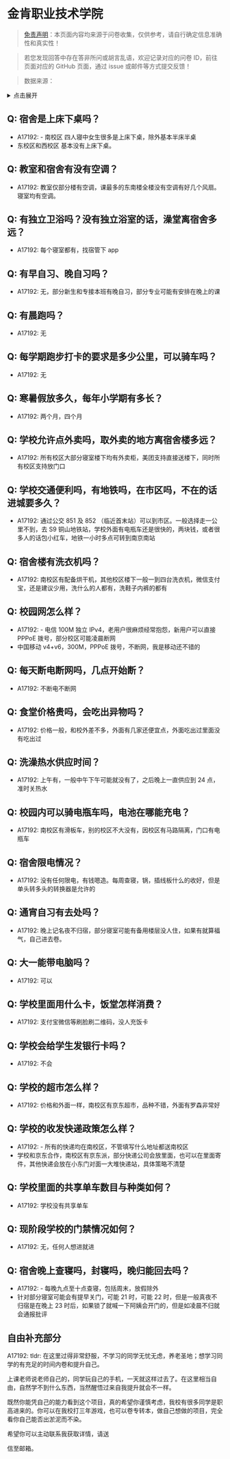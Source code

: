 # 金肯职业技术学院

> [免责声明](https://colleges.chat/#_3)：本页面内容均来源于问卷收集，仅供参考，请自行确定信息准确性和真实性！

> 若您发现回答中存在答非所问或胡言乱语，欢迎记录对应的问卷 ID，前往页面对应的 GitHub 页面，通过 issue 或邮件等方式提交反馈！

> 数据来源：

<details><summary>点击展开</summary>
<ul>
<li>A17192: 3546157030@qq.com (2023 年 05 月)</li>
</ul>
</details>

## Q: 宿舍是上床下桌吗？

- A17192: - 南校区 四人寝中女生很多是上床下桌，除外基本半床半桌
- 东校区和西校区 基本没有上床下桌。

## Q: 教室和宿舍有没有空调？

- A17192: 教室仅部分楼有空调，课最多的东南楼全楼没有空调有好几个风扇。寝室均有空调。

## Q: 有独立卫浴吗？没有独立浴室的话，澡堂离宿舍多远？

- A17192: 每个寝室都有，找宿管下 app

## Q: 有早自习、晚自习吗？

- A17192: 无，部分新生和专接本班有晚自习，部分专业可能有安排在晚上的课

## Q: 有晨跑吗？

- A17192: 无

## Q: 每学期跑步打卡的要求是多少公里，可以骑车吗？

- A17192: 无

## Q: 寒暑假放多久，每年小学期有多长？

- A17192: 两个月，四个月

## Q: 学校允许点外卖吗，取外卖的地方离宿舍楼多远？

- A17192: 所有校区大部分寝室楼下均有外卖柜，美团支持直接送楼下，同时所有校区支持放门口

## Q: 学校交通便利吗，有地铁吗，在市区吗，不在的话进城要多久？

- A17192: 通过公交 851 及 852 （临近首末站）可以到市区。一般选择走一公里不到，去 S9 铜山地铁站，学校外面有电瓶车还是很快的，两块钱，或者很多人的话包小红车，地铁一小时多点可转到南京南站

## Q: 宿舍楼有洗衣机吗？

- A17192: 南校区有配备烘干机，其他校区楼下一般一到四台洗衣机，微信支付宝，还是建议少用，洗什么的人都有，洗鞋子内裤的都有

## Q: 校园网怎么样？

- A17192: - 电信 100M 独立 IPv4，老用户很麻烦经常抱怨，新用户可以直接 PPPoE 拨号，部分校区可能凌晨断网
- 中国移动 v4+v6，300M，PPPoE 拨号，不断网，我是移动还不错的

## Q: 每天断电断网吗，几点开始断？

- A17192: 不断电不断网

## Q: 食堂价格贵吗，会吃出异物吗？

- A17192: 价格一般，和校外差不多，外面有几家还便宜点，外面吃出过里面没有吃出过

## Q: 洗澡热水供应时间？

- A17192: 上午有，一般中午下午可能就没有了，之后晚上一直供应到 24 点，准时关热水

## Q: 校园内可以骑电瓶车吗，电池在哪能充电？

- A17192: 南校区有滑板车，别的校区不大没有，因校区有马路隔离，门口有电瓶车

## Q: 宿舍限电情况？

- A17192: 没有任何限电，有钱嗯造。每周查寝，锅，插线板什么的收好，但是单头转多头的转换器是允许的

## Q: 通宵自习有去处吗？

- A17192: 晚上记名夜不归宿，部分寝室可能有备用楼层没人住，如果有就算福气，自己进去卷。

## Q: 大一能带电脑吗？

- A17192: 可以

## Q: 学校里面用什么卡，饭堂怎样消费？

- A17192: 支付宝微信等刷脸刷二维码，没人充饭卡

## Q: 学校会给学生发银行卡吗？

- A17192: 不会

## Q: 学校的超市怎么样？

- A17192: 价格和外面一样，南校区有京东超市，品种不错，外面有罗森非常好

## Q: 学校的收发快递政策怎么样？

- A17192: - 所有的快递均在南校区，不管填写什么地址都送南校区
- 学校和京东合作，南校区有京东派，部分快递公司会放里面，也可以在里面寄件，其他快递会放在小东门对面一大堆快递站，具体策略不清楚

## Q: 学校里面的共享单车数目与种类如何？

- A17192: 学校没有共享单车

## Q: 现阶段学校的门禁情况如何？

- A17192: 无，任何人想进就进

## Q: 宿舍晚上查寝吗，封寝吗，晚归能回去吗？

- A17192: - 每晚九点至十点查寝，包括周末，放假除外
- 针对部分寝室可能会有提早关门，可能 21 时，可能 22 时，但是一般真夜不归宿是在晚上 23 时后，如果锁了就喊一下阿姨会开门的，但是如凌晨不归就会通报批评

## 自由补充部分

A17192: tldr: 在这里过得非常舒服，不学习的同学无忧无虑，养老圣地；想学习同学的有充足的时间内卷和提升自己。

上课老师说老师自己的，同学玩自己的手机，一天就这样过去了。在这里相当自由，自然学不到什么东西，当然醒悟过来自我提升就会不一样。

既然你能凭自己的能力看到这个项目，真的希望你谨慎考虑，我校有很多同学是职高进来的。你可以在我校打三年游戏，也可以卷专转本，做自己想做的项目，完全看你自己能否出淤泥而不染。



希望你可以主动联系我获取详情，请送

信至邮箱。